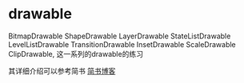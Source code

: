 # drawable
BitmapDrawable ShapeDrawable LayerDrawable StateListDrawable LevelListDrawable TransitionDrawable InsetDrawable ScaleDrawable ClipDrawable,  这一系列的drawable的练习

其详细介绍可以参考简书
[简书博客](https://www.jianshu.com/p/9a66f81a14f6)
